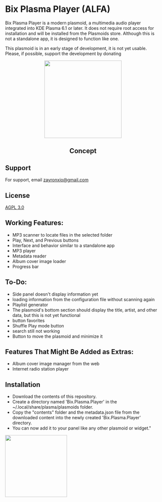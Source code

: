 
# Bix Plasma Player (ALFA)

Bix Plasma Player is a modern plasmoid, a multimedia audio player integrated into KDE Plasma 6.1 or later. It does not require root access for installation and will be installed from the Plasmoids store. Although this is not a standalone app, it is designed to function like one.


This plasmoid is in an early stage of development, it is not yet usable. Please, if possible, support the development by donating

<p align="center">
  <img src="https://raw.githubusercontent.com/zayronxio/Bix.Plasma.Player/main/preview/image10.png" width=250/>
  <h2 align="center">Concept</h2>
</p>

## Support

For support, email zayronxio@gmail.com


## License

[ AGPL 3.0 ](https://www.gnu.org/licenses/agpl-3.0.txt)

## Working Features:

- MP3 scanner to locate files in the selected folder
- Play, Next, and Previous buttons
- Interface and behavior similar to a standalone app
- MP3 player
- Metadata reader
- Album cover image loader
- Progress bar

## To-Do:
- Side panel doesn't display information yet
- loading information from the configuration file without scanning again
- Playlist generator
- The plasmoid's bottom section should display the title, artist, and other data, but this is not yet functional
- button favorites
- Shuffle Play mode button
- search still not working
- Button to move the plasmoid and minimize it

## Features That Might Be Added as Extras:
- Album cover image manager from the web
- Internet radio station player


## Installation

- Download the contents of this repository.
- Create a directory named 'Bix.Plasma.Player' in the ~/.local/share/plasma/plasmoids folder.
- Copy the "contents" folder and the metadata.json file from the downloaded content into the newly created 'Bix.Plasma.Player' directory.
- You can now add it to your panel like any other plasmoid or widget."

[<img src="https://raw.githubusercontent.com/stefan-niedermann/paypal-donate-button/master/paypal-donate-button.png" width=200/>  
](https://www.paypal.com/paypalme/zayronxio)
